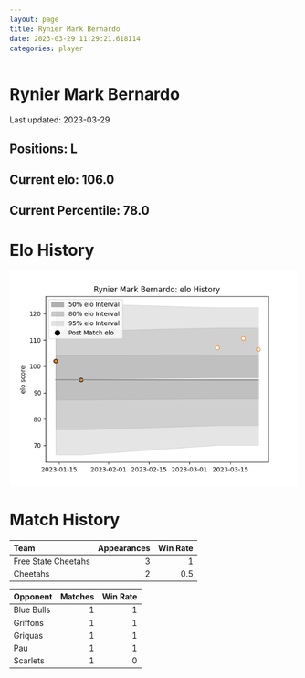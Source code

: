 ```yaml
---  
layout: page  
title: Rynier Mark Bernardo  
date: 2023-03-29 11:29:21.618114  
categories: player  
---
```

# Rynier Mark Bernardo


Last updated: 2023-03-29
## Positions: L

## Current elo: 106.0

## Current Percentile: 78.0

# Elo History


![elo history](history_RynierMarkBernardo.png)
# Match History


| Team                |   Appearances |   Win Rate |
|:--------------------|--------------:|-----------:|
| Free State Cheetahs |             3 |        1   |
| Cheetahs            |             2 |        0.5 |

| Opponent   |   Matches |   Win Rate |
|:-----------|----------:|-----------:|
| Blue Bulls |         1 |          1 |
| Griffons   |         1 |          1 |
| Griquas    |         1 |          1 |
| Pau        |         1 |          1 |
| Scarlets   |         1 |          0 |
